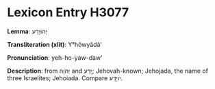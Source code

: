 # Lexicon Entry H3077

**Lemma**: יְהוֹיָדָע

**Transliteration (xlit)**: Yᵉhôwyâdâʻ

**Pronunciation**: yeh-ho-yaw-daw'

**Description**:
from יְהֹוָה and יָדַע; Jehovah-known; Jehojada, the name of three Israelites; Jehoiada. Compare יוֹיָדָע.
